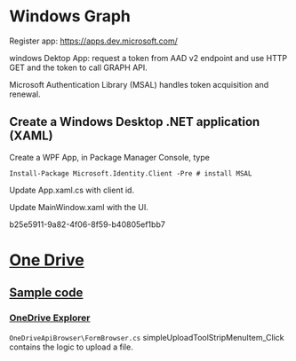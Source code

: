 # Windows Graph
Register app: https://apps.dev.microsoft.com/

windows Dektop App: request a token from AAD v2 endpoint and use HTTP GET and the token to call GRAPH API.

Microsoft Authentication Library (MSAL) handles token acquisition and renewal.

## Create a Windows Desktop .NET application (XAML)
Create a WPF App, in Package Manager Console, type
```
Install-Package Microsoft.Identity.Client -Pre # install MSAL
```

Update App.xaml.cs with client id.

Update MainWindow.xaml with the UI.

b25e5911-9a82-4f06-8f59-b40805ef1bb7

# [One Drive](https://docs.microsoft.com/en-us/onedrive/developer/)

## [Sample code](https://docs.microsoft.com/en-us/onedrive/developer/sample-code)

### [OneDrive Explorer](https://github.com/OneDrive/onedrive-sample-apibrowser-dotnet)
`OneDriveApiBrowser\FormBrowser.cs` simpleUploadToolStripMenuItem_Click contains the logic to upload a file.
